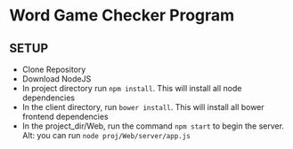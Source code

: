 # Word Game Checker Program
## SETUP
- Clone Repository
- Download NodeJS
- In project directory run ```npm install```. This will install all node dependencies
- In the client directory, run ```bower install```. This will install all bower frontend dependencies
- In the project_dir/Web, run the command ```npm start``` to begin the server. Alt: you can run ```node proj/Web/server/app.js```
